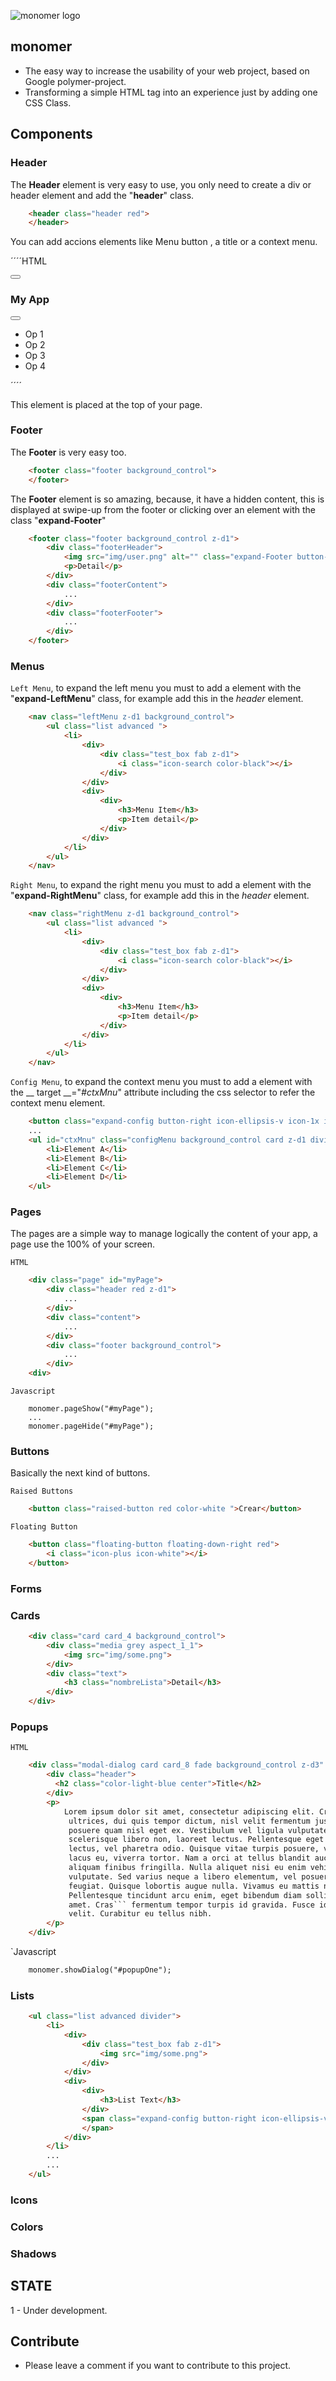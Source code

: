 ![monomer logo](https://raw.githubusercontent.com/develasquez/monomer/master/monomer.svg)
## monomer

* The easy way to increase the usability of your web project, based on Google polymer-project.
* Transforming a simple HTML tag into an experience just by adding one CSS Class.

## Components

### Header

The __Header__ element is very easy to use, you only need to create a div or header element and add the "__header__" class.

```HTML
	<header class="header red">
    </header>
```
You can add accions elements like Menu button , a title or a context menu.

´´´´HTML	
	<div class="header red z-d1">
        <button class="expand-LeftMenu button-left icon-bars icon-1x icon-white" arrows-alt></button>
        <h3 class="color-white">My App</h3>
        <div class="options">
            <button class="expand-config button-right icon-ellipsis-v icon-1x icon-white" target=".configMenu">
            </button>
            <ul class="configMenu background_control card z-d1 divider">
                <li>Op 1</li>
                <li>Op 2</li>
                <li>Op 3</li>
                <li>Op 4</li>
            </ul>
        </div>
    </div>
´´´´

This element is placed at the top of your page.

### Footer
	
The __Footer__ is very easy too.

```HTML 	
	<footer class="footer background_control">
	</footer>
```

The __Footer__ element is so amazing, because, it have a hidden content, this is displayed at swipe-up from the footer or clicking over an element with the class "__expand-Footer__"

```HTML
	<footer class="footer background_control z-d1">
        <div class="footerHeader">
            <img src="img/user.png" alt="" class="expand-Footer button-left">
            <p>Detail</p>
        </div>
        <div class="footerContent">
            ...
        </div>
        <div class="footerFooter">
            ...
        </div>
    </footer>
```
### Menus

`Left Menu`, to expand the left menu you must to add a element with the "__expand-LeftMenu__" class, for example add this in the _header_ element.

```HTML
    <nav class="leftMenu z-d1 background_control">
        <ul class="list advanced ">
            <li>
                <div>
                    <div class="test_box fab z-d1">
                        <i class="icon-search color-black"></i>
                    </div>
                </div>
                <div>
                    <div>
                        <h3>Menu Item</h3>
                        <p>Item detail</p>
                    </div>
                </div>
            </li>
        </ul>
    </nav>
```
`Right Menu`, to expand the right menu you must to add a element with the "__expand-RightMenu__" class, for example add this in the _header_ element.

```HTML
    <nav class="rightMenu z-d1 background_control">
        <ul class="list advanced ">
            <li>
                <div>
                    <div class="test_box fab z-d1">
                        <i class="icon-search color-black"></i>
                    </div>
                </div>
                <div>
                    <div>
                        <h3>Menu Item</h3>
                        <p>Item detail</p>
                    </div>
                </div>
            </li>
        </ul>
    </nav>
```

`Config Menu`, to expand the context menu you must to add a element with the __ target __="_#ctxMnu_" attribute including the css selector to refer the context menu element.

```HTML
    <button class="expand-config button-right icon-ellipsis-v icon-1x icon-white" target="#ctxMnu"></button>
    ...
    <ul id="ctxMnu" class="configMenu background_control card z-d1 divider">
        <li>Element A</li>
        <li>Element B</li>
        <li>Element C</li>
        <li>Element D</li>
    </ul>
```

### Pages

The pages are a simple way to manage logically the content of your app, a page use the 100% of your screen.

`HTML`

```HTML
    <div class="page" id="myPage">
        <div class="header red z-d1">
            ...
        </div>
        <div class="content">
            ...
        </div>
        <div class="footer background_control">
            ...
        </div>
    <div>
```

`Javascript`

```JS
    monomer.pageShow("#myPage");
    ...
    monomer.pageHide("#myPage");
```

### Buttons

Basically the next kind of buttons.

`Raised Buttons`

```HTML
    <button class="raised-button red color-white ">Crear</button>
```
`Floating Button`

```HTML
    <button class="floating-button floating-down-right red">
        <i class="icon-plus icon-white"></i>
    </button>
```
### Forms

### Cards
```HTML
    <div class="card card_4 background_control">
        <div class="media grey aspect_1_1">
            <img src="img/some.png">
        </div>
        <div class="text">
            <h3 class="nombreLista">Detail</h3>
        </div>
    </div>
```
### Popups

`HTML`

```HTML
    <div class="modal-dialog card card_8 fade background_control z-d3" id="popupOne">
        <div class="header">
          <h2 class="color-light-blue center">Title</h2>    
        </div>
        <p>
            Lorem ipsum dolor sit amet, consectetur adipiscing elit. Cras
             ultrices, dui quis tempor dictum, nisl velit fermentum justo, at 
             posuere quam nisl eget ex. Vestibulum vel ligula vulputate, 
             scelerisque libero non, laoreet lectus. Pellentesque eget auctor 
             lectus, vel pharetra odio. Quisque vitae turpis posuere, vehicula 
             lacus eu, viverra tortor. Nam a orci at tellus blandit auctor. Etiam 
             aliquam finibus fringilla. Nulla aliquet nisi eu enim vehicula 
             vulputate. Sed varius neque a libero elementum, vel posuere velit 
             feugiat. Quisque lobortis augue nulla. Vivamus eu mattis nisl. 
             Pellentesque tincidunt arcu enim, eget bibendum diam sollicitudin sit 
             amet. Cras``` fermentum tempor turpis id gravida. Fusce id elementum 
             velit. Curabitur eu tellus nibh.
        </p>
    </div>
```

`Javascript

```HTML
    monomer.showDialog("#popupOne");
```

### Lists

```HTML
    <ul class="list advanced divider">
        <li>
            <div>
                <div class="test_box fab z-d1">
                    <img src="img/some.png">
                </div>
            </div>
            <div>
                <div>
                    <h3>List Text</h3>
                </div>
                <span class="expand-config button-right icon-ellipsis-v icon-1x icon-black" target="#ctxMnu">
                </span>
            </div>
        </li>
        ...
        ...
    </ul>
```

### Icons
### Colors
### Shadows

## STATE
1 - Under development.

## Contribute
* Please leave a comment if you want to contribute to this project.